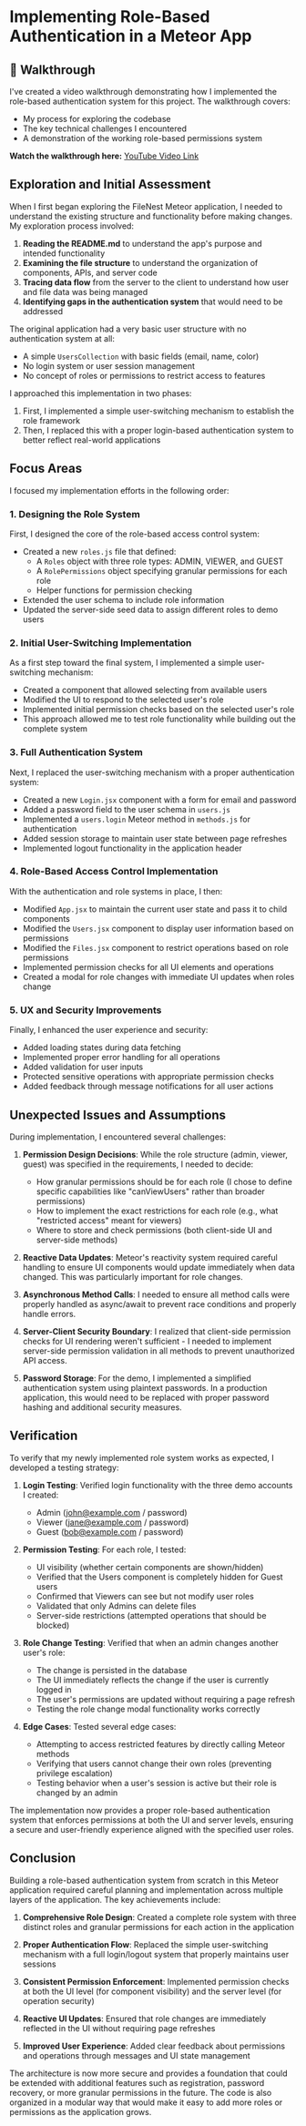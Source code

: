 # Implementing Role-Based Authentication in a Meteor App

## 🎥 Walkthrough
I've created a video walkthrough demonstrating how I implemented the role-based authentication system for this project. The walkthrough covers:
- My process for exploring the codebase
- The key technical challenges I encountered
- A demonstration of the working role-based permissions system

**Watch the walkthrough here:** [YouTube Video Link](https://youtu.be/Ubwu7I-sVfA)

## Exploration and Initial Assessment

When I first began exploring the FileNest Meteor application, I needed to understand the existing structure and functionality before making changes. My exploration process involved:

1. **Reading the README.md** to understand the app's purpose and intended functionality
2. **Examining the file structure** to understand the organization of components, APIs, and server code
3. **Tracing data flow** from the server to the client to understand how user and file data was being managed
4. **Identifying gaps in the authentication system** that would need to be addressed

The original application had a very basic user structure with no authentication system at all:
- A simple `UsersCollection` with basic fields (email, name, color)
- No login system or user session management
- No concept of roles or permissions to restrict access to features

I approached this implementation in two phases:
1. First, I implemented a simple user-switching mechanism to establish the role framework
2. Then, I replaced this with a proper login-based authentication system to better reflect real-world applications

## Focus Areas

I focused my implementation efforts in the following order:

### 1. Designing the Role System

First, I designed the core of the role-based access control system:
- Created a new `roles.js` file that defined:
  - A `Roles` object with three role types: ADMIN, VIEWER, and GUEST
  - A `RolePermissions` object specifying granular permissions for each role
  - Helper functions for permission checking
- Extended the user schema to include role information 
- Updated the server-side seed data to assign different roles to demo users

### 2. Initial User-Switching Implementation

As a first step toward the final system, I implemented a simple user-switching mechanism:
- Created a component that allowed selecting from available users
- Modified the UI to respond to the selected user's role
- Implemented initial permission checks based on the selected user's role
- This approach allowed me to test role functionality while building out the complete system

### 3. Full Authentication System

Next, I replaced the user-switching mechanism with a proper authentication system:
- Created a new `Login.jsx` component with a form for email and password
- Added a password field to the user schema in `users.js`
- Implemented a `users.login` Meteor method in `methods.js` for authentication
- Added session storage to maintain user state between page refreshes
- Implemented logout functionality in the application header

### 4. Role-Based Access Control Implementation

With the authentication and role systems in place, I then:
- Modified `App.jsx` to maintain the current user state and pass it to child components
- Modified the `Users.jsx` component to display user information based on permissions
- Modified the `Files.jsx` component to restrict operations based on role permissions
- Implemented permission checks for all UI elements and operations
- Created a modal for role changes with immediate UI updates when roles change

### 5. UX and Security Improvements

Finally, I enhanced the user experience and security:
- Added loading states during data fetching
- Implemented proper error handling for all operations
- Added validation for user inputs
- Protected sensitive operations with appropriate permission checks
- Added feedback through message notifications for all user actions

## Unexpected Issues and Assumptions

During implementation, I encountered several challenges:

1. **Permission Design Decisions**: While the role structure (admin, viewer, guest) was specified in the requirements, I needed to decide:
   - How granular permissions should be for each role (I chose to define specific capabilities like "canViewUsers" rather than broader permissions)
   - How to implement the exact restrictions for each role (e.g., what "restricted access" meant for viewers)
   - Where to store and check permissions (both client-side UI and server-side methods)

2. **Reactive Data Updates**: Meteor's reactivity system required careful handling to ensure UI components would update immediately when data changed. This was particularly important for role changes.

3. **Asynchronous Method Calls**: I needed to ensure all method calls were properly handled as async/await to prevent race conditions and properly handle errors.

4. **Server-Client Security Boundary**: I realized that client-side permission checks for UI rendering weren't sufficient - I needed to implement server-side permission validation in all methods to prevent unauthorized API access.

5. **Password Storage**: For the demo, I implemented a simplified authentication system using plaintext passwords. In a production application, this would need to be replaced with proper password hashing and additional security measures.

## Verification

To verify that my newly implemented role system works as expected, I developed a testing strategy:

1. **Login Testing**: Verified login functionality with the three demo accounts I created:
   - Admin (john@example.com / password)
   - Viewer (jane@example.com / password)
   - Guest (bob@example.com / password)

2. **Permission Testing**: For each role, I tested:
   - UI visibility (whether certain components are shown/hidden)
   - Verified that the Users component is completely hidden for Guest users
   - Confirmed that Viewers can see but not modify user roles
   - Validated that only Admins can delete files
   - Server-side restrictions (attempted operations that should be blocked)

3. **Role Change Testing**: Verified that when an admin changes another user's role:
   - The change is persisted in the database
   - The UI immediately reflects the change if the user is currently logged in
   - The user's permissions are updated without requiring a page refresh
   - Testing the role change modal functionality works correctly

4. **Edge Cases**: Tested several edge cases:
   - Attempting to access restricted features by directly calling Meteor methods
   - Verifying that users cannot change their own roles (preventing privilege escalation)
   - Testing behavior when a user's session is active but their role is changed by an admin

The implementation now provides a proper role-based authentication system that enforces permissions at both the UI and server levels, ensuring a secure and user-friendly experience aligned with the specified user roles.

## Conclusion

Building a role-based authentication system from scratch in this Meteor application required careful planning and implementation across multiple layers of the application. The key achievements include:

1. **Comprehensive Role Design**: Created a complete role system with three distinct roles and granular permissions for each action in the application

2. **Proper Authentication Flow**: Replaced the simple user-switching mechanism with a full login/logout system that properly maintains user sessions

3. **Consistent Permission Enforcement**: Implemented permission checks at both the UI level (for component visibility) and the server level (for operation security)

4. **Reactive UI Updates**: Ensured that role changes are immediately reflected in the UI without requiring page refreshes

5. **Improved User Experience**: Added clear feedback about permissions and operations through messages and UI state management

The architecture is now more secure and provides a foundation that could be extended with additional features such as registration, password recovery, or more granular permissions in the future. The code is also organized in a modular way that would make it easy to add more roles or permissions as the application grows.
